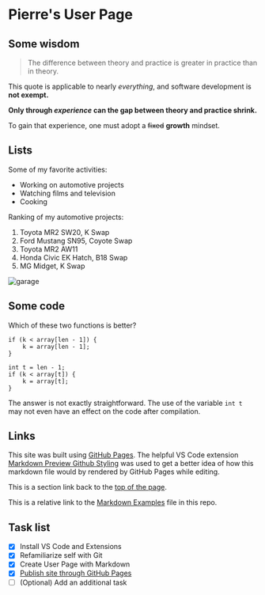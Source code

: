# Pierre's User Page


## Some wisdom

> The difference between theory and practice is greater in practice than in theory.

This quote is applicable to nearly *everything*, and software development is **not exempt.**

**Only through _experience_ can the gap between theory and practice shrink.**

To gain that experience, one must adopt a ~~fixed~~ **growth** mindset.


## Lists

Some of my favorite activities:

- Working on automotive projects
- Watching films and television
- Cooking

Ranking of my automotive projects:

1. Toyota MR2 SW20, K Swap
2. Ford Mustang SN95, Coyote Swap
3. Toyota MR2 AW11
4. Honda Civic EK Hatch, B18 Swap
5. MG Midget, K Swap

![garage](images/garage.jpg)

## Some code

Which of these two functions is better?
```
if (k < array[len - 1]) {
    k = array[len - 1];
}
```
```
int t = len - 1;
if (k < array[t]) {
    k = array[t];
}
```

The answer is not exactly straightforward. The use of the variable `int t` may not even have an effect on the code after compilation.


## Links

This site was built using [GitHub Pages](https://pages.github.com/). The helpful VS Code extension [	
Markdown Preview Github Styling](https://marketplace.visualstudio.com/items?itemName=bierner.markdown-preview-github-styles) was used to get a better idea of how this markdown file would by rendered by GitHub Pages  while editing.

This is a section link back to the [top of the page](https://pierrebeur.github.io/cse110-lab-0-1/#pierres-user-page).

This is a relative link to the [Markdown Examples](examples.md) file in this repo.


## Task list

- [x] Install VS Code and Extensions
- [x] Refamiliarize self with Git
- [x] Create User Page with Markdown
- [x] [Publish site through GitHub Pages](https://github.com/PierreBeur/cse110-lab-0-1/issues/3)
- [ ] \(Optional) Add an additional task